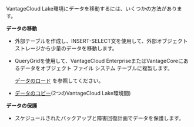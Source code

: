 VantageCloud Lake環境にデータを移動するには、いくつかの方法があります。

**データの移動**

-   外部テーブルを作成し、INSERT-SELECT文を使用して、外部オブジェクト ストレージから少量のデータを移動します。


-   QueryGridを使用して、VantageCloud EnterpriseまたはVantageCoreにあるデータをオブジェクト ファイル システム テーブルに複製します。

    [データのロード](https://docs.teradata.com/access/sources/dita/topic?dita:topicPath=zye1681862891537.dita&utm_source=console&utm_medium=iph) を参照してください。


-   [データのコピー](bgr1694118840100.md)(2つのVantageCloud Lake環境間)


**データの保護**

-   スケジュールされたバックアップと障害回復計画でデータを保護します。


